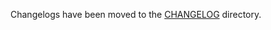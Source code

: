 Changelogs have been moved to the [CHANGELOG](https://github.com/antrea-io/antrea/blob/v1.14.0/CHANGELOG) directory.
